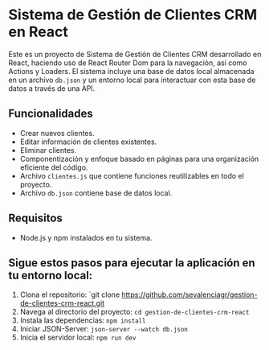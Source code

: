 # Sistema de Gestión de Clientes CRM en React

Este es un proyecto de Sistema de Gestión de Clientes CRM desarrollado en React, haciendo uso de React Router Dom para la navegación, así como Actions y Loaders. El sistema incluye una base de datos local almacenada en un archivo `db.json` y un entorno local para interactuar con esta base de datos a través de una API.

## Funcionalidades

- Crear nuevos clientes.
- Editar información de clientes existentes.
- Eliminar clientes.
- Componentización y enfoque basado en páginas para una organización eficiente del código.
- Archivo `clientes.js` que contiene funciones reutilizables en todo el proyecto.
- Archivo `db.json` contiene base de datos local.

## Requisitos

- Node.js y npm instalados en tu sistema.

## Sigue estos pasos para ejecutar la aplicación en tu entorno local:

1. Clona el repositorio: `git clone https://github.com/sevalenciagr/gestion-de-clientes-crm-react.git
2. Navega al directorio del proyecto: `cd gestion-de-clientes-crm-react`
3. Instala las dependencias: `npm install`
4. Iniciar JSON-Server: `json-server --watch db.json`
5. Inicia el servidor local: `npm run dev`


